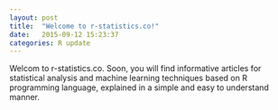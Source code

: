 ```yaml
---
layout: post
title:  "Welcome to r-statistics.co!"
date:   2015-09-12 15:23:37
categories: R update
---
```

Welcom to r-statistics.co. Soon, you will find informative articles for statistical analysis and machine learning techniques based on R programming language, explained in a simple and easy to understand manner.

<!-- #To add new posts, simply add a file in the `_posts` directory that follows the convention `YYYY-MM-DD-name-of-post.ext` and includes #the necessary front matter. Take a look at the source for this post to get an idea about how it works.

Jekyll also offers powerful support for code snippets:

{% highlight ruby %}
def print_hi(name)
  puts "Hi, #{name}"
end
print_hi('Tom')
#=> prints 'Hi, Tom' to STDOUT.
{% endhighlight %}

Check out the [Jekyll docs][jekyll] for more info on how to get the most out of Jekyll. File all bugs/feature requests at [Jekyll’s GitHub repo][jekyll-gh]. If you have questions, you can ask them on [Jekyll’s dedicated Help repository][jekyll-help].

[jekyll]:      http://jekyllrb.com
[jekyll-gh]:   https://github.com/jekyll/jekyll
[jekyll-help]: https://github.com/jekyll/jekyll-help
 -->